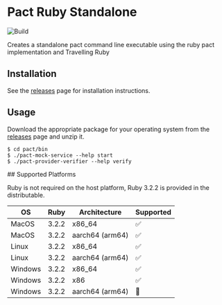 # Pact Ruby Standalone

![Build](https://github.com/pact-foundation/pact-ruby-standalone/workflows/Build/badge.svg)

Creates a standalone pact command line executable using the ruby pact implementation and Travelling Ruby

## Installation

See the [releases](https://github.com/pact-foundation/pact-ruby-standalone/releases) page for installation instructions.

## Usage

Download the appropriate package for your operating system from the [releases](https://github.com/pact-foundation/pact-ruby-standalone/releases) page and unzip it.

    $ cd pact/bin
    $ ./pact-mock-service --help start
    $ ./pact-provider-verifier --help verify

## Supported Platforms

Ruby is not required on the host platform, Ruby 3.2.2 is provided in the distributable.


| OS     | Ruby      | Architecture   | Supported |
| -------| -------   | ------------   | --------- |
| MacOS  | 3.2.2     | x86_64         | ✅        |
| MacOS  | 3.2.2     | aarch64 (arm64)| ✅        |
| Linux  | 3.2.2     | x86_64         | ✅        |
| Linux  | 3.2.2     | aarch64 (arm64)| ✅        |
| Windows| 3.2.2     | x86_64         | ✅        |
| Windows| 3.2.2     | x86            | ✅        |
| Windows| 3.2.2     | aarch64 (arm64)| 🚧        |
